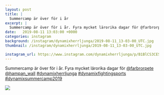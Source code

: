 ```yaml
---
layout: post
title: |
  Summercamp är över för i år
excerpt: |
  Summercamp är över för i år. Fyra mycket lärorika dagar för @farbrorpete @hampan_wall   
date:   2019-08-11 13:03:00 +0000
categories: instagram
background: /instagram/dynamixherrljunga/2019-08-11_13-03-00_UTC.jpg
thumbnail: /instagram/dynamixherrljunga/2019-08-11_13-03-00_UTC.jpg

instagram_url: https://www.instagram.com/dynamixherrljunga/p/B1BlCS3CESS
---
```

Summercamp är över för i år. Fyra mycket lärorika dagar för [@farbrorpete](https://www.instagram.com/farbrorpete/) [@hampan_wall](https://www.instagram.com/hampan_wall/) [#dynamixherrljunga](https://www.instagram.com/explore/tags/dynamixherrljunga/) [#dynamixfightingsports](https://www.instagram.com/explore/tags/dynamixfightingsports/) [#dynamixsummercamp2019](https://www.instagram.com/explore/tags/dynamixsummercamp2019/)



<img src='{{ site.baseurl }}/instagram/dynamixherrljunga/2019-08-11_13-03-00_UTC.jpg' class='img-fluid' />

